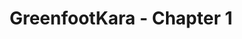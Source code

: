 ---
layout: redirect
title: "GreenfootKara - Chapter 1"
slug: greenfoot-kara-chapter1
redirect: /library/greenfoot-kara/chapter1/
published: true
---